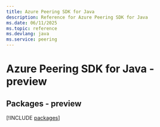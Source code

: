 ```yaml
---
title: Azure Peering SDK for Java
description: Reference for Azure Peering SDK for Java
ms.date: 06/11/2025
ms.topic: reference
ms.devlang: java
ms.service: peering
---
```

# Azure Peering SDK for Java - preview
## Packages - preview
[!INCLUDE [packages](peering-index.md)]